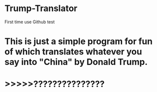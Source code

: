 # Trump-Translator
First time use Github test
# This is just a simple program for fun of which translates whatever you say into "China" by Donald Trump. 
# >>>>>???????????????
